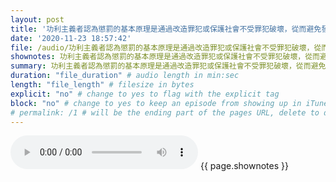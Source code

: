 ```yaml
---
layout: post
title: '功利主義者認為懲罰的基本原理是通過改造罪犯或保護社會不受罪犯破壞，從而避免發生更多的犯罪行為，同時也使其他人因懼怕受到懲罰而不敢犯罪。' # quotes allow forbidden characters like the colon
date: '2020-11-23 18:57:42'
file: /audio/功利主義者認為懲罰的基本原理是通過改造罪犯或保護社會不受罪犯破壞，從而避免發生更多的犯罪行為，同時也使其他人因懼怕受到懲罰而不敢犯罪。.mp3
shownotes: 功利主義者認為懲罰的基本原理是通過改造罪犯或保護社會不受罪犯破壞，從而避免發生更多的犯罪行為，同時也使其他人因懼怕受到懲罰而不敢犯罪。
summary: 功利主義者認為懲罰的基本原理是通過改造罪犯或保護社會不受罪犯破壞，從而避免發生更多的犯罪行為，同時也使其他人因懼怕受到懲罰而不敢犯罪。
duration: "file_duration" # audio length in min:sec
length: "file_length" # filesize in bytes
explicit: "no" # change to yes to flag with the explicit tag
block: "no" # change to yes to keep an episode from showing up in iTunes
# permalink: /1 # will be the ending part of the pages URL, delete to default to the title
---
```


<audio controls>
<source src="{{site.url}}{{site.baseurl}}{{ page.file }}" type="audio/x-mp3">
Your browser does not support the audio element.
</audio>
{{ page.shownotes }}
